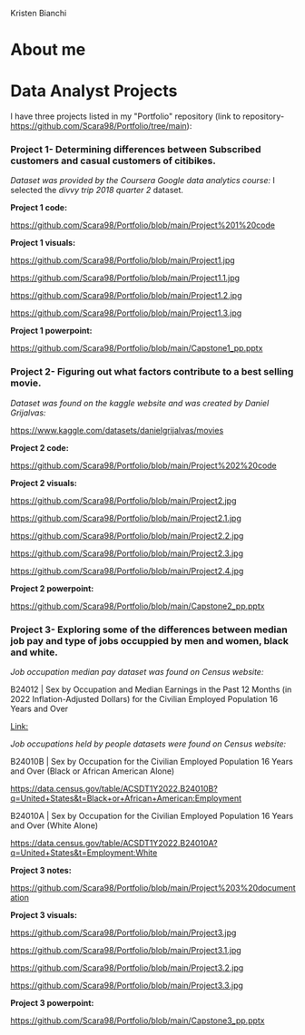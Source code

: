 Kristen Bianchi
# About me
# Data Analyst Projects
I have three projects listed in my "Portfolio" repository (link to repository- https://github.com/Scara98/Portfolio/tree/main):

### **Project 1**- Determining differences between Subscribed customers and casual customers of citibikes. 

  *Dataset was provided by the Coursera Google data analytics course:* I selected the *divvy trip 2018 quarter 2* dataset.

  
  **Project 1 code:**
  
  https://github.com/Scara98/Portfolio/blob/main/Project%201%20code
 
  **Project 1 visuals:**
   
   https://github.com/Scara98/Portfolio/blob/main/Project1.jpg
   
   https://github.com/Scara98/Portfolio/blob/main/Project1.1.jpg
   
   https://github.com/Scara98/Portfolio/blob/main/Project1.2.jpg
   
   https://github.com/Scara98/Portfolio/blob/main/Project1.3.jpg
  
  **Project 1 powerpoint:** 
  
  https://github.com/Scara98/Portfolio/blob/main/Capstone1_pp.pptx

### **Project 2**- Figuring out what factors contribute to a best selling movie.

  *Dataset was found on the kaggle website and was created by Daniel Grijalvas:* 
  
  https://www.kaggle.com/datasets/danielgrijalvas/movies

 
  **Project 2 code:** 
  
  https://github.com/Scara98/Portfolio/blob/main/Project%202%20code
  
  **Project 2 visuals:**
  
   https://github.com/Scara98/Portfolio/blob/main/Project2.jpg
  
   https://github.com/Scara98/Portfolio/blob/main/Project2.1.jpg
   
   https://github.com/Scara98/Portfolio/blob/main/Project2.2.jpg
   
   https://github.com/Scara98/Portfolio/blob/main/Project2.3.jpg
   
   https://github.com/Scara98/Portfolio/blob/main/Project2.4.jpg
 
 **Project 2 powerpoint:** 
 
 https://github.com/Scara98/Portfolio/blob/main/Capstone2_pp.pptx

### **Project 3**- Exploring some of the differences between median job pay and type of jobs occuppied by men and women, black and white.
 
  *Job occupation median pay dataset was found on Census website:* 
  
   B24012 | Sex by Occupation and Median Earnings in the Past 12 Months (in 2022 Inflation-Adjusted Dollars) for the Civilian Employed Population 16 Years and Over
   
   [Link:](https://data.census.gov/table/ACSDT1Y2022.B24012?t=Occupation&g=010XX00US)
  
  *Job occupations held by people datasets were found on Census website:*
  
   B24010B | Sex by Occupation for the Civilian Employed Population 16 Years and Over (Black or African American Alone)
  
   https://data.census.gov/table/ACSDT1Y2022.B24010B?q=United+States&t=Black+or+African+American:Employment
    
   B24010A | Sex by Occupation for the Civilian Employed Population 16 Years and Over (White Alone)
  
   https://data.census.gov/table/ACSDT1Y2022.B24010A?q=United+States&t=Employment:White

   
   **Project 3 notes:** 
   
   https://github.com/Scara98/Portfolio/blob/main/Project%203%20documentation
   
   **Project 3 visuals:**
    
   https://github.com/Scara98/Portfolio/blob/main/Project3.jpg
    
   https://github.com/Scara98/Portfolio/blob/main/Project3.1.jpg
    
   https://github.com/Scara98/Portfolio/blob/main/Project3.2.jpg
    
   https://github.com/Scara98/Portfolio/blob/main/Project3.3.jpg
   
   **Project 3 powerpoint:** 
   
   https://github.com/Scara98/Portfolio/blob/main/Capstone3_pp.pptx




